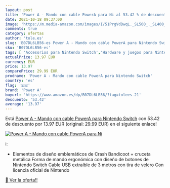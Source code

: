 ```yaml
---
layout: post
title: 'Power A - Mando con cable PowerA para Ni al 53.42 % de descuento'
date: 2021-10-18 09:37:00
image: 'https://m.media-amazon.com/images/I/51PrgVdDwqL._SL500_._SL400_.jpg'
comments: true
category: ofertas
author: 'tole.es'
slug: 'B07DL6LB56-es Power A - Mando con cable PowerA para Nintendo Switch'
sku: 'B07DL6LB56-es'
tags: [ 'Accesorios para Nintendo Switch','Hardware y juegos para Nintendo Switch','Mandos para Nintendo Switch','Videojuegos','nintendo','power a', ]
actualPrice: 13.97 EUR
currency: EUR
price: 13.97
comparePrice: 29.99 EUR
prodname: 'Power A - Mando con cable PowerA para Nintendo Switch'
country: 'es'
flag: '🇪🇸'
brand: 'Power A'
buyurl: 'https://www.amazon.es/dp/B07DL6LB56/?tag=tolees-21'
descuento: '53.42'
average: '13.97'
---
```


Está [Power A - Mando con cable PowerA para Nintendo Switch](https://www.amazon.es/dp/B07DL6LB56/?tag=tolees-21) con 53.42 de descuento por 13.97 EUR (original: 29.99 EUR) en el siguiente enlace!

[![Power A - Mando con cable PowerA para Ni](https://m.media-amazon.com/images/I/51PrgVdDwqL._SL500_._SL400_.jpg)](https://www.amazon.es/dp/B07DL6LB56/?tag=tolees-21)

ℹ️:

- Elementos de diseño emblemáticos de Crash Bandicoot + cruceta metálica Forma de mando ergonómica con diseño de botones de Nintendo Switch Cable USB extraíble de 3 metros con tira de velcro Con licencia oficial de Nintendo

[🛒 Ver la oferta!!](https://www.amazon.es/dp/B07DL6LB56/?tag=tolees-21)
